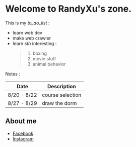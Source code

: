 # Welcome to RandyXu's zone.

This is my *to_do_list* :
- learn web dev
- make web crawler
- learn *sth* interesting :
  >1. boxing
  >2. movie stuff
  >3. animal behavior

Notes :

  Date      |   Description
----------- | ----------------
8/20 - 8/22 | course selection
8/27 - 8/29 | draw the dorm

## About me
- [Facebook](https://www.facebook.com/profile.php?id=100000602042351)
- [Instagram](https://www.instagram.com/hamu1107/)
